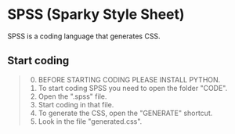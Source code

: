 # SPSS (Sparky Style Sheet)
SPSS is a coding language that generates CSS.
## Start coding
> 0. BEFORE STARTING CODING PLEASE INSTALL PYTHON.
> 1. To start coding SPSS you need to open the folder "CODE".
> 2. Open the ".spss" file.
> 3. Start coding in that file.
> 4. To generate the CSS, open the "GENERATE" shortcut.
> 5. Look in the file "generated.css".
